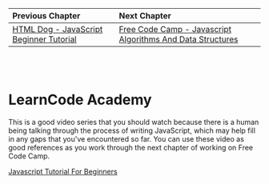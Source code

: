 | Previous Chapter | Next Chapter |
| :------------- |:-------------|
| [HTML Dog - JavaScript Beginner Tutorial](./JS_DOG.md) | [Free Code Camp - Javascript Algorithms And Data Structures](./JS_FREECODECAMP.md) |

<br/>
<br/>

# LearnCode Academy

This is a good video series that you should watch because there is a human being talking through the process of writing JavaScript, which may help fill in any gaps that you've encountered so far. You can use these video as good references as you work through the next chapter of working on Free Code Camp.

[Javascript Tutorial For Beginners](https://www.youtube.com/watch?v=fGdd9qNwQdQ&list=PLoYCgNOIyGACnrXwo5HMCfOH9VT05znGv)